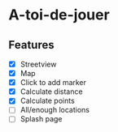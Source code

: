 # A-toi-de-jouer
## Features
- [x] Streetview
- [x] Map
- [x] Click to add marker
- [x] Calculate distance
- [x] Calculate points
- [ ] All/enough locations
- [ ] Splash page
